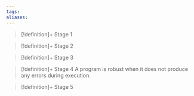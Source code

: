 ```yaml
---
tags:
aliases:
---
```


> [!definition]+ Stage 1
>

> [!definition]+ Stage 2
>

> [!definition]+ Stage 3
>

> [!definition]+ Stage 4
> A program is robust when it does not produce any errors during execution.

> [!definition]+ Stage 5
>



